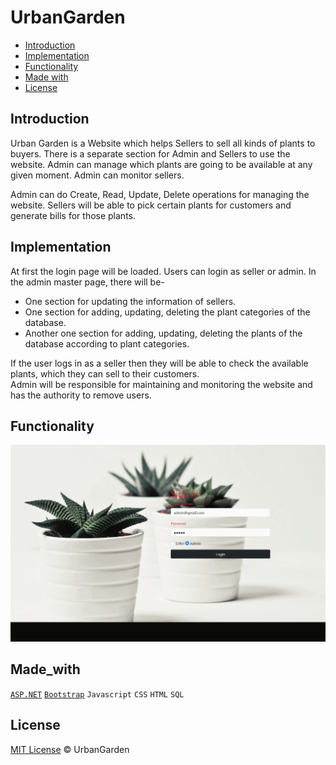 # UrbanGarden

* [Introduction](#Introduction)
* [Implementation](#Implementation)
* [Functionality](#Functionality)
* [Made with](#Made_with)
* [License](#License)




## Introduction
Urban Garden is a Website which helps Sellers to sell all kinds of plants to buyers. There is a separate section for Admin and Sellers to use the website. Admin can manage which plants are going to be available at any given moment. Admin can monitor sellers.
 
Admin can do Create, Read, Update, Delete operations for managing the website. 
Sellers will be able to pick certain plants for customers and generate bills for those plants. <br>





## Implementation
At first the login page will be loaded. Users can login as seller or admin. 
In the admin master page, there will be-
* One section for updating the information of sellers.
* One  section for adding, updating, deleting  the plant categories of the database.
* Another one section for adding, updating, deleting the plants of the database according to plant categories.
 
If the user logs in as a seller then they will be able to check the available plants, which they can sell to their customers.<br>
Admin will be responsible for maintaining and monitoring the website and has the authority to remove users. <br>




## Functionality
![gif of website](https://github.com/tamim87/UrbanGarden/blob/main/webProject.gif "gif of website") <br>




## Made_with
[`ASP.NET`](https://dotnet.microsoft.com/en-us/apps/aspnet)
[`Bootstrap`](https://getbootstrap.com) `Javascript` `CSS` `HTML` `SQL`



## License
[MIT License](https://github.com/tamim87/UrbanGarden/blob/main/LICENSE) © UrbanGarden



